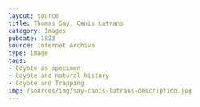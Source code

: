 ```yaml
---
layout: source
title: Thomas Say, Canis Latrans
category: Images
pubdate: 1823
source: Internet Archive
type: image
tags:
- Coyote as specimen
- Coyote and natural history
- Coyote and Trapping
img: /sources/img/say-canis-latrans-description.jpg
---
```


